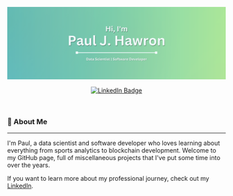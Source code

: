 ![Paul's GitHub Banner](./GitHubHeader.png)

<div align = "center">

[![LinkedIn Badge](https://img.shields.io/badge/LinkedIn-Profile-informational?style=for-the-badge&logo=linkedin&logoColor=white&color=0D76A8)](https://www.linkedin.com/in/pauljhawron/) 

<img src="https://komarev.com/ghpvc/?username=pauljhawron&style=flat-square&color=blue" alt=""/>

</div>

### 👋 About Me
---

I'm Paul, a data scientist and software developer who loves learning about everything from sports analytics to blockchain development. Welcome to my GitHub page, full of miscellaneous projects that I've put some time into over the years. 

If you want to learn more about my professional journey, check out my [LinkedIn](https://www.linkedin.com/in/pauljhawron/).



<!--
**pauljhawron/pauljhawron** is a ✨ _special_ ✨ repository because its `README.md` (this file) appears on your GitHub profile.

Here are some ideas to get you started:

- 🔭 I’m currently working on ...
- 🌱 I’m currently learning ...
- 👯 I’m looking to collaborate on ...
- 🤔 I’m looking for help with ...
- 💬 Ask me about ...
- 📫 How to reach me: ...
- 😄 Pronouns: ...
- ⚡ Fun fact: ...
-->
